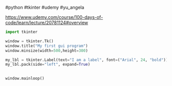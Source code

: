 #python #tkinter  #udemy  #yu_angela 

https://www.udemy.com/course/100-days-of-code/learn/lecture/20781124#overview


```python
import tkinter

window = tkinter.Tk()
window.title("My first gui program")
window.minsize(width=500,height=300)

my_lbl = tkinter.Label(text="I am a label", font=("Arial", 24, "bold"))
my_lbl.pack(side="left", expand=True)
  

window.mainloop()
```











